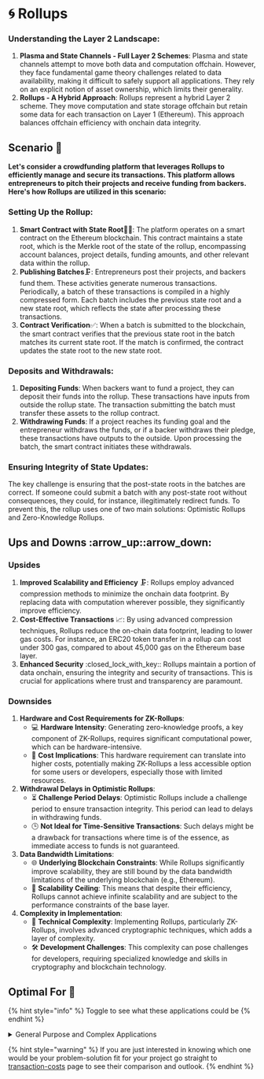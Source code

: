 # 🌀 Rollups



### **Understanding the Layer 2 Landscape:**

1. **Plasma and State Channels - Full Layer 2 Schemes**: Plasma and state channels attempt to move both data and computation offchain. However, they face fundamental game theory challenges related to data availability, making it difficult to safely support all applications. They rely on an explicit notion of asset ownership, which limits their generality.
2. **Rollups - A Hybrid Approach**: Rollups represent a hybrid Layer 2 scheme. They move computation and state storage offchain but retain some data for each transaction on Layer 1 (Ethereum). This approach balances offchain efficiency with onchain data integrity.



## Scenario 🌟

**Let's consider a crowdfunding platform that leverages Rollups to efficiently manage and secure its transactions. This platform allows entrepreneurs to pitch their projects and receive funding from backers. Here's how Rollups are utilized in this scenario:**

### **Setting Up the Rollup:**

1. **Smart Contract with State Root**📜🌳: The platform operates on a smart contract on the Ethereum blockchain. This contract maintains a state root, which is the Merkle root of the state of the rollup, encompassing account balances, project details, funding amounts, and other relevant data within the rollup.
2. **Publishing Batches**🗜️: Entrepreneurs post their projects, and backers fund them. These activities generate numerous transactions. Periodically, a batch of these transactions is compiled in a highly compressed form. Each batch includes the previous state root and a new state root, which reflects the state after processing these transactions.
3. **Contract Verification**✅: When a batch is submitted to the blockchain, the smart contract verifies that the previous state root in the batch matches its current state root. If the match is confirmed, the contract updates the state root to the new state root.

### **Deposits and Withdrawals:**

1. **Depositing Funds**: When backers want to fund a project, they can deposit their funds into the rollup. These transactions have inputs from outside the rollup state. The transaction submitting the batch must transfer these assets to the rollup contract.
2. **Withdrawing Funds**: If a project reaches its funding goal and the entrepreneur withdraws the funds, or if a backer withdraws their pledge, these transactions have outputs to the outside. Upon processing the batch, the smart contract initiates these withdrawals.

### **Ensuring Integrity of State Updates:**

The key challenge is ensuring that the post-state roots in the batches are correct. If someone could submit a batch with any post-state root without consequences, they could, for instance, illegitimately redirect funds. To prevent this, the rollup uses one of two main solutions: Optimistic Rollups and Zero-Knowledge Rollups.



## Ups and Downs :arrow\_up::arrow\_down:

### Upsides

1. **Improved Scalability and Efficiency** 🗜️: Rollups employ advanced compression methods to minimize the onchain data footprint. By replacing data with computation wherever possible, they significantly improve efficiency.
2. **Cost-Effective Transactions** 📈: By using advanced compression techniques, Rollups reduce the on-chain data footprint, leading to lower gas costs. For instance, an ERC20 token transfer in a rollup can cost under 300 gas, compared to about 45,000 gas on the Ethereum base layer.
3. **Enhanced Security** :closed\_lock\_with\_key:: Rollups maintain a portion of data onchain, ensuring the integrity and security of transactions. This is crucial for applications where trust and transparency are paramount.

### Downsides

1. **Hardware and Cost Requirements for ZK-Rollups**:&#x20;
   * 💻 **Hardware Intensity**: Generating zero-knowledge proofs, a key component of ZK-Rollups, requires significant computational power, which can be hardware-intensive.
   * 💸 **Cost Implications**: This hardware requirement can translate into higher costs, potentially making ZK-Rollups a less accessible option for some users or developers, especially those with limited resources.
2. **Withdrawal Delays in Optimistic Rollups**:&#x20;
   * ⏳ **Challenge Period Delays**: Optimistic Rollups include a challenge period to ensure transaction integrity. This period can lead to delays in withdrawing funds.
   * 🕒 **Not Ideal for Time-Sensitive Transactions**: Such delays might be a drawback for transactions where time is of the essence, as immediate access to funds is not guaranteed.
3. **Data Bandwidth Limitations**:&#x20;
   * 🌐 **Underlying Blockchain Constraints**: While Rollups significantly improve scalability, they are still bound by the data bandwidth limitations of the underlying blockchain (e.g., Ethereum).
   * 🚧 **Scalability Ceiling**: This means that despite their efficiency, Rollups cannot achieve infinite scalability and are subject to the performance constraints of the base layer.
4. **Complexity in Implementation**:&#x20;
   * 🧠 **Technical Complexity**: Implementing Rollups, particularly ZK-Rollups, involves advanced cryptographic techniques, which adds a layer of complexity.
   * 🛠️ **Development Challenges**: This complexity can pose challenges for developers, requiring specialized knowledge and skills in cryptography and blockchain technology.

## Optimal For 🎯

{% hint style="info" %}
Toggle to see what these applications could be
{% endhint %}

<details>

<summary>General Purpose and Complex Applications</summary>



1. **DeFi Applications**: In the decentralized finance (DeFi) space, Rollups can be particularly useful. They provide the necessary scalability to handle complex financial transactions and interactions, such as trading, lending, and borrowing, while ensuring security and data integrity.
2. **NFT Marketplaces**: For Non-Fungible Token (NFT) platforms, Rollups offer an efficient way to manage a high volume of minting, buying, and selling activities. They reduce the gas costs associated with these transactions, making NFT trading more accessible.
3. **Smart Contract Execution**: Rollups are well-suited for applications that require complex smart contract interactions. By offloading computation offchain, they allow for more complex and computationally intensive contracts to be executed more efficiently than on the main chain.
4. **Cross-Chain Interactions**: For applications that require interactions across different blockchain networks, Rollups can facilitate more efficient cross-chain transactions and communication.
5. **Privacy-Focused Applications**: Especially with ZK-Rollups, there is an added layer of privacy since transaction data is compressed and validated through zero-knowledge proofs, making them suitable for applications that prioritize user privacy.
6. **Scalable DApps (Decentralized Applications)**: DApps that aim to scale without compromising on security and decentralization benefit from Rollups. They can handle more users and transactions without the typical bottlenecks of the main blockchain.
7. **Enterprise Blockchain Solutions**: For businesses and enterprises looking to leverage blockchain technology for supply chain management, identity verification, and other applications, Rollups provide a scalable and efficient solution.

</details>



{% hint style="warning" %}
If you are just interested in knowing which one would be your problem-solution fit for your project go straight to [transaction-costs](../../transaction-costs/ "mention") page to see their comparison and outlook.
{% endhint %}
